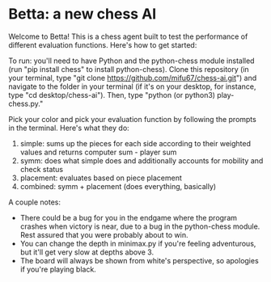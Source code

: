 # Betta: a new chess AI
Welcome to Betta! This is a chess agent built to test the performance of different evaluation functions. Here's how to get started:

To run: you'll need to have Python and the python-chess module installed (run "pip install chess" to install python-chess). Clone this repository (in your terminal, type "git clone https://github.com/mifu67/chess-ai.git") and navigate to the folder in your terminal (if it's on your desktop, for instance, type "cd desktop/chess-ai"). Then, type "python (or python3) play-chess.py."

Pick your color and pick your evaluation function by following the prompts in the terminal. Here's what they do:
1. simple: sums up the pieces for each side according to their weighted values and returns computer sum - player sum
2. symm: does what simple does and additionally accounts for mobility and check status
3. placement: evaluates based on piece placement
4. combined: symm + placement (does everything, basically)

A couple notes:
- There could be a bug for you in the endgame where the program crashes when victory is near, due to a bug in the python-chess module. Rest assured that you were probably about to win.
- You can change the depth in minimax.py if you're feeling adventurous, but it'll get very slow at depths above 3.
- The board will always be shown from white's perspective, so apologies if you're playing black.
